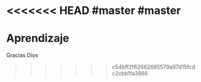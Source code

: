<<<<<<< HEAD
#master
#master
=======
# Aprendizaje
Gracias Dios
>>>>>>> c54bff2f62662695579a97d15fcdc2cbb1fa3866
